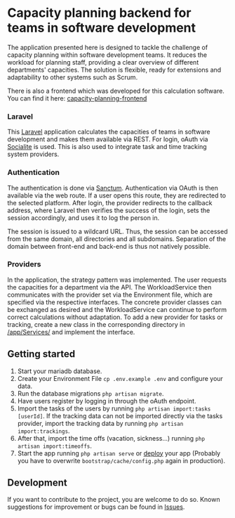 # Capacity planning backend for teams in software development

The application presented here is designed to tackle the challenge of capacity planning within software development
teams. It reduces the workload for planning staff, providing a clear overview of different departments' capacities. The
solution is flexible, ready for extensions and adaptability to other systems such as Scrum.

There is also a frontend which was developed for this calculation software. You can find it here: [capacity-planning-frontend](https://github.com/lorenzpfei/capacity-planning-frontend)


### Laravel

This [Laravel](https://github.com/laravel/laravel) application calculates the capacities of teams in software
development and makes them available via REST.
For login, oAuth via [Socialite](https://github.com/laravel/socialite) is used. This is also used to integrate task and
time tracking system providers.


### Authentication

The authentication is done via [Sanctum](https://github.com/laravel/sanctum). Authentication via OAuth is then available
via the web route. If a user opens this route, they are redirected to the selected platform. After login, the provider
redirects to the callback address, where Laravel then verifies the success of the login, sets the session accordingly,
and uses it to log the person in.

The session is issued to a wildcard URL. Thus, the session can be accessed from the same domain, all directories and all
subdomains. Separation of the domain between front-end and back-end is thus not natively possible.


### Providers

In the application, the strategy pattern was implemented. The user requests the capacities for a department via the API.
The WorkloadService then communicates with the provider set via the Environment file, which are specified via the
respective interfaces. The concrete provider classes can be exchanged as desired and the WorkloadService can continue to
perform correct calculations without adaptation.
To add a new provider for tasks or tracking, create a new class in the corresponding directory
in [/app/Services/](./app/Services) and implement the interface.


## Getting started

1. Start your mariadb database.
2. Create your Environment File `cp .env.example .env` and configure your data.
3. Run the database migrations `php artisan migrate`.
4. Have users register by logging in through the oAuth endpoint.
5. Import the tasks of the users by running `php artisan import:tasks [userId]`. If the tracking data can not be imported directly via the tasks provider, import the tracking data by running `php artisan import:trackings`.
6. After that, import the time offs (vacation, sickness...) running `php artisan import:timeoffs`.
7. Start the app running `php artisan serve` or [deploy](https://laravel.com/docs/10.x/deployment]) your app (Probably you have to overwrite `bootstrap/cache/config.php` again in production).


## Development

If you want to contribute to the project, you are welcome to do so. Known suggestions for improvement or bugs can be found in [Issues](https://github.com/lorenzpfei/capacity-planning-backend/issues).
